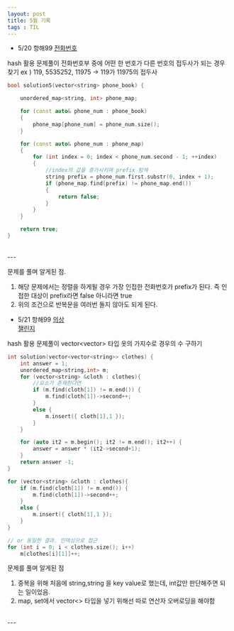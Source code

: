 ```yaml
---
layout: post
title: 5월 기록
tags : TIL
---
```

* 5/20 항해99
[전화번호](https://school.programmers.co.kr/learn/courses/30/lessons/42577)

hash 활용 문제풀이
전화번호부 중에 어떤 한 번호가 다른 번호의 접두사가 되는 경우 찾기
ex ) 119, 5535252, 11975 -> 119가 11975의 접두사

```cpp
bool solution5(vector<string> phone_book) {

    unordered_map<string, int> phone_map;

    for (const auto& phone_num : phone_book)
    {
        phone_map[phone_num] = phone_num.size();
    }

    for (const auto& phone_num : phone_map)
    {
        for (int index = 0; index < phone_num.second - 1; ++index)
        {
            //index의 값을 증가시키며 prefix 탐색
            string prefix = phone_num.first.substr(0, index + 1);
            if (phone_map.find(prefix) != phone_map.end())
            {
                return false;
            }
        }
    }

    return true;
}
```

<br>  
---
<br>  

문제를 풀며 알게된 점.
1. 해당 문제에서는 정렬을 하게될 경우 가장 인접한 전화번호가 prefix가 된다. 즉 인접한 대상이 prefix라면 false 아니라면 true
2. 위의 조건으로 반복문을 여러번 돌지 않아도 되게 된다.

* 5/21 항해99
[의상](https://school.programmers.co.kr/learn/courses/30/lessons/42578)  
[챌린지](https://www.acmicpc.net/problem/2179)

hash 활용 문제풀이
vector<vector<string>> 타입 옷의 가지수로 경우의 수 구하기

```cpp
int solution(vector<vector<string>> clothes) {
    int answer = 1;
    unordered_map<string,int> m;
    for (vector<string> &cloth : clothes){
        //요소가 존재한다면
        if (m.find(cloth[1]) != m.end()) {
            m.find(cloth[1])->second++;
        }
        else {
            m.insert({ cloth[1],1 });
        }
    }

    for (auto it2 = m.begin(); it2 != m.end(); it2++) {
        answer = answer * (it2->second+1);
    }
    return answer -1;
}

```

```cpp
for (vector<string> &cloth : clothes){
    if (m.find(cloth[1]) != m.end()) {
        m.find(cloth[1])->second++;
    }
    else {
        m.insert({ cloth[1],1 });
    }
}

// or 동일한 결과. 인덱싱으로 접근
for (int i = 0; i < clothes.size(); i++)
    m[clothes[i][1]]++;
```

문제를 풀며 알게된 점
1. 중복을 위해 처음에 string,string 을 key value로 했는데, int값만 판단해주면 되는 일이었음.
2. map, set에서 vector<> 타입을 넣기 위해선 따로 연산자 오버로딩을 해야함

<br>  
---
<br>  
